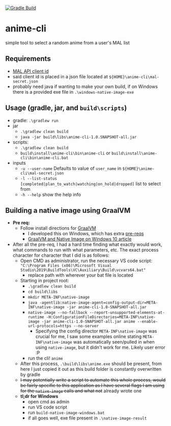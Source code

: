 [![Gradle Build](https://github.com/hrothwell/anime-cli/actions/workflows/gradle.yml/badge.svg)](https://github.com/hrothwell/anime-cli/actions/workflows/gradle.yml)

# anime-cli
simple tool to select a random anime from a user's MAL list

## Requirements
- [MAL API client id](https://myanimelist.net/apiconfig)
- said client id is placed in a json file located at `${HOME}\anime-cli\mal-secret.json` 
- probably need java if wanting to make your own build, if on Windows there is a provided exe file in `.\windows-native-image-exe`

## Usage (gradle, jar, and `build\scripts`)
- gradle: `.\gradlew run`
- jar
  - `.\gradlew clean build`
  - `java -jar build\libs\anime-cli-1.0.SNAPSHOT-all.jar`
- scripts:
  - `.\gradlew clean build`
  - `build\install\anime-cli\bin\anime-cli` or `build\install\anime-cli\bin\anime-cli.bat`
- inputs
  - `-u --user-name` Defaults to value of `user_name` in `${HOME}\anime-cli\mal-secret.json`
  - `-l --list-status [completed|plan_to_watch|watching|on_hold|dropped]` list to select from
  - `-h --help` show the help info

## Building a native image using GraalVM
- **Pre req:**
  - Follow install directions for [GraalVM](https://www.graalvm.org/22.2/docs/getting-started/#install-graalvm)
    - I developed this on Windows, which has extra [pre-reqs](https://www.graalvm.org/22.2/docs/getting-started/windows/#prerequisites-for-using-native-image-on-windows)
    - [GraalVM and Native Image on Windows 10 article](https://medium.com/graalvm/using-graalvm-and-native-image-on-windows-10-9954dc071311)
- After all the pre-req, I had a hard time finding what exactly would work, what commands to run with what parameters, etc. The exact process character for character that I did is as follows:
  - Open CMD as administrator, run the necessary VS code script: `"C:\Program Files (x86)\Microsoft Visual Studio\2019\BuildTools\VC\Auxiliary\Build\vcvars64.bat"`
    - replace path with wherever your bat file is located
  - Starting in project root:
    - `.\gradlew clean build`
    - `cd build\libs`
    - `mkdir META-INF\native-image`
    - `java -agentlib:native-image-agent=config-output-dir=META-INF\native-image -jar anime-cli-1.0-SNAPSHOT-all.jar`
    - `native-image --no-fallback --report-unsupported-elements-at-runtime -H:ConfigurationFileDirectories=META-INF\native-image -jar anime-cli-1.0-SNAPSHOT-all.jar anime --enable-url-protocols=https --no-server`
      - Specifying the config director `META-INF\native-image` was crucial for me, I saw some examples online stating `META-INF\native-image` was automatically seen/pulled in when using `native-image`, but it didn't work for me. Likely user error :P
    - run the cli! `anime`
  - After this process, `.\build\libs\anime.exe` should be present, from here I just copied it out as this build folder is constantly overwritten by gradle
  - ~~I may potentially write a script to automate this whole process, would be fairly specific to this application as I have several flags I am using for the `native-image` calls and what not~~ already wrote one
  - **tl;dr for Windows**
    - open cmd as admin
    - run VS code script 
    - run `build-native-image-windows.bat`
    - if all goes well, exe file present in `.\native-image-result`
